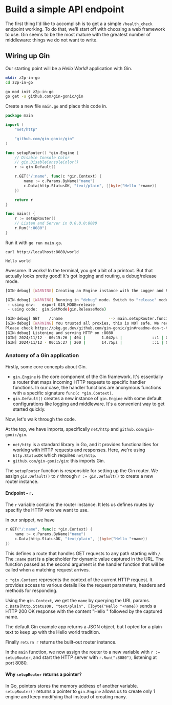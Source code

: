 # Build a simple API endpoint

The first thing I'd like to accomplish is to get a a simple `/health_check` endpoint working. To do that, we'll start off with choosing a web framework to use. Gin seems to be the most mature with the greatest number of middleware: things we do not want to write.

## Wiring up Gin

Our starting point will be a *Hello World!* application with Gin.

```sh
mkdir z2p-in-go
cd z2p-in-go

go mod init z2p-in-go
go get -u github.com/gin-gonic/gin
```

Create a new file `main.go` and place this code in.

```go
package main

import (
	"net/http"

	"github.com/gin-gonic/gin"
)

func setupRouter() *gin.Engine {
	// Disable Console Color
	// gin.DisableConsoleColor()
	r := gin.Default()

	r.GET("/:name", func(c *gin.Context) {
		name := c.Params.ByName("name")
		c.Data(http.StatusOK, "text/plain", []byte("Hello "+name))
	})

	return r
}

func main() {
	r := setupRouter()
	// Listen and Server in 0.0.0.0:8080
	r.Run(":8080")
}
```

Run it with `go run main.go`.

```
curl http://localhost:8080/world
```

```
Hello world
```

Awesome. It works! In the terminal, you get a bit of a printout. But that actually looks pretty good! It's got logging and routing, a debug/release mode.

```sh
[GIN-debug] [WARNING] Creating an Engine instance with the Logger and Recovery middleware already attached.

[GIN-debug] [WARNING] Running in "debug" mode. Switch to "release" mode in production.
 - using env:   export GIN_MODE=release
 - using code:  gin.SetMode(gin.ReleaseMode)

[GIN-debug] GET    /:name                    --> main.setupRouter.func1 (3 handlers)
[GIN-debug] [WARNING] You trusted all proxies, this is NOT safe. We recommend you to set a value.
Please check https://pkg.go.dev/github.com/gin-gonic/gin#readme-don-t-trust-all-proxies for details.
[GIN-debug] Listening and serving HTTP on :8080
[GIN] 2024/11/12 - 00:15:26 | 404 |       1.042µs |             ::1 | GET      "/"
[GIN] 2024/11/12 - 00:15:27 | 200 |       14.75µs |             ::1 | GET      "/cong"
```

### Anatomy of a Gin application

Firstly, some core concepts about Gin.

* `gin.Engine` is the core component of the Gin framework. It's essentially a router that maps incoming HTTP requests to specific handler functions. In our case, the handler functions are anonymous functions with a specific signature `func(c *gin.Context)`.
* `gin.Default()` creates a new instance of `gin.Engine` with some default configurations like logging and middleware. It's a convenient way to get started quickly.

Now, let's walk through the code.

At the top, we have imports, specifically `net/http` and `github.com/gin-gonic/gin`. 

* `net/http` is a standard library in Go, and it provides functionalities for working with HTTP requests and responses. Here, we're using `http.StatusOK` which requires `net/http`.
* `github.com/gin-gonic/gin`: this imports Gin.

The `setupRouter` function is responsible for setting up the Gin router. We assign `gin.Default()` to `r` through `r := gin.Default()` to create a new router instance.

#### Endpoint - `r.`

The `r` variable contains the router instance. It lets us defines routes by specifiy the HTTP verb we want to use.

In our snippet, we have 

```go
r.GET("/:name", func(c *gin.Context) {
    name := c.Params.ByName("name")
    c.Data(http.StatusOK, "text/plain", []byte("Hello "+name))
})
```

This defines a route that handles GET requests to any path starting with `/`. The `:name` part is a placeholder for dynamic value captured in the URL. The function passed as the second argument is the handler function that will be called when a matching request arrives.

`c *gin.Context` represents the context of the current HTTP request. It provides access to various details like the request parameters, headers and methods for responding.

Using the `gin.Context`, we get the `name` by querying the URL params. `c.Data(http.StatusOK, "text/plain", []byte("Hello "+name))` sends a HTTP 200 OK response with the content "Hello " followed by the captured name.

The default Gin example app returns a JSON object, but I opted for a plain text to keep up with the Hello world tradition.

Finally `return r` returns the built-out router instance.

In the `main` function, we now assign the router to a new variable with `r := setupRouter`, and start the HTTP server with `r.Run(":8080")`, listening at port 8080.

#### Why `setupRouter` returns a pointer?

In Go, pointers stores the memory address of another variable. `setupRouter()` returns a pointer to `gin.Engine` allows us to create only 1 engine and keep modifying that instead of creating many.